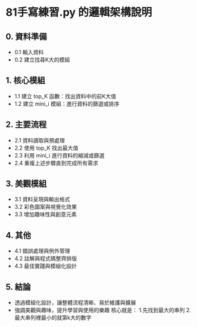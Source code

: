# 81手寫練習.py 的邏輯架構說明

## 0. 資料準備
- 0.1 輸入資料
- 0.2 建立找尋K大的模組

## 1. 核心模組
- 1.1 建立 top_K 函數：找出資料中的前K大值
- 1.2 建立 mini_i 模組：進行資料的篩選或排序

## 2. 主要流程
- 2.1 資料讀取與預處理
- 2.2 使用 top_K 找出最大值
- 2.3 利用 mini_i 進行資料的縮減或篩選
- 2.4 重複上述步驟直到完成所有需求

## 3. 美觀模組
- 3.1 資料呈現與輸出格式
- 3.2 彩色圖案與視覺化效果
- 3.3 增加趣味性與創意元素

## 4. 其他
- 4.1 錯誤處理與例外管理
- 4.2 註解與程式碼整齊排版
- 4.3 最佳實踐與模組化設計

## 5. 結論
- 透過模組化設計，讓整體流程清晰、易於維護與擴展
- 強調美觀與趣味，提升學習與使用的樂趣
核心就是：
1.先找到最大的串列
2.最大串列裡最小的就第k大的數字